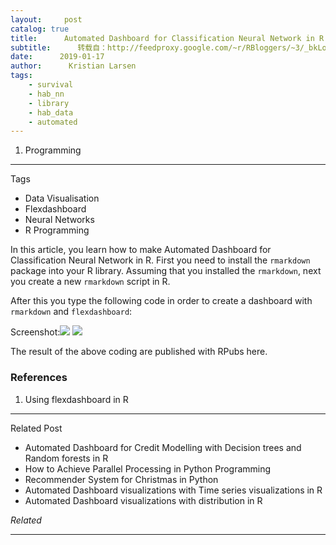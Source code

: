 ```yaml
---
layout:     post
catalog: true
title:      Automated Dashboard for Classification Neural Network in R
subtitle:      转载自：http://feedproxy.google.com/~r/RBloggers/~3/_bkLoaYczAA/
date:      2019-01-17
author:      Kristian Larsen
tags:
    - survival
    - hab_nn
    - library
    - hab_data
    - automated
---
```


1. Programming


****

Tags



- Data Visualisation
- Flexdashboard
- Neural Networks
- R Programming

In this article, you learn how to make Automated Dashboard for Classification Neural Network in R. First you need to install the `rmarkdown` package into your R library. Assuming that you installed the `rmarkdown`, next you create a new `rmarkdown` script in R. 

After this you type the following code in order to create a dashboard with `rmarkdown` and `flexdashboard`:

Screenshot:![](https://i2.wp.com/datascienceplus.com/wp-content/uploads/2018/12/Dashboard-Classification-Neural-Network-in-R-490x170.jpg?w=450&ssl=1)
![](https://i2.wp.com/datascienceplus.com/wp-content/uploads/2018/12/Dashboard-Classification-Neural-Network-in-R-490x170.jpg?w=450&ssl=1)


The result of the above coding are published with RPubs here.

### References

1. Using flexdashboard in R


****

Related Post



- Automated Dashboard for Credit Modelling with Decision trees and Random forests in R
- How to Achieve Parallel Processing in Python Programming
- Recommender System for Christmas in Python
- Automated Dashboard visualizations with Time series visualizations in R
- Automated Dashboard visualizations with distribution in R



*Related*








---
